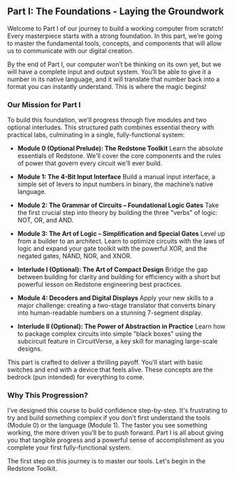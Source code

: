 ## Part I: The Foundations - Laying the Groundwork

Welcome to Part I of our journey to build a working computer from scratch! Every masterpiece starts with a strong foundation. In this part, we’re going to master the fundamental tools, concepts, and components that will allow us to communicate with our digital creation.

By the end of Part I, our computer won’t be thinking on its own yet, but we will have a complete input and output system. You’ll be able to give it a number in its native language, and it will translate that number back into a format you can instantly understand. This is where the magic begins!

### Our Mission for Part I

To build this foundation, we'll progress through five modules and two optional interludes. This structured path combines essential theory with practical labs, culminating in a single, fully-functional system:

-   **Module 0 (Optional Prelude): The Redstone Toolkit**
    Learn the absolute essentials of Redstone. We'll cover the core components and the rules of power that govern every circuit we'll ever build.

-   **Module 1: The 4-Bit Input Interface**
    Build a manual input interface, a simple set of levers to input numbers in binary, the machine’s native language.

-   **Module 2: The Grammar of Circuits – Foundational Logic Gates**
    Take the first crucial step into theory by building the three "verbs" of logic: NOT, OR, and AND.

-   **Module 3: The Art of Logic – Simplification and Special Gates**
    Level up from a builder to an architect. Learn to optimize circuits with the laws of logic and expand your gate toolkit with the powerful XOR, and the negated gates, NAND, NOR, and XNOR.

-   **Interlude I (Optional): The Art of Compact Design**
    Bridge the gap between building for clarity and building for efficiency with a short but powerful lesson on Redstone engineering best practices.

-   **Module 4: Decoders and Digital Displays**
    Apply your new skills to a major challenge: creating a two-stage translator that converts binary into human-readable numbers on a stunning 7-segment display.

-   **Interlude II (Optional): The Power of Abstraction in Practice**
    Learn how to package complex circuits into simple "black boxes" using the subcircuit feature in CircuitVerse, a key skill for managing large-scale designs.

This part is crafted to deliver a thrilling payoff. You’ll start with basic switches and end with a device that feels alive. These concepts are the bedrock (pun intended) for everything to come.

### Why This Progression?

I’ve designed this course to build confidence step-by-step. It's frustrating to try and build something complex if you don't first understand the tools (Module 0) or the language (Module 1). The faster you see something working, the more driven you’ll be to push forward. Part I is all about giving you that tangible progress and a powerful sense of accomplishment as you complete your first fully-functional system.

The first step on this journey is to master our tools. Let's begin in the Redstone Toolkit.
